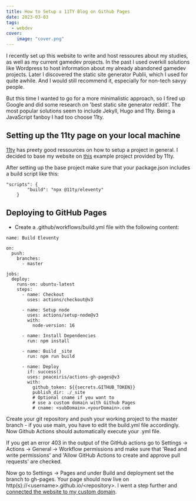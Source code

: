 ```yaml
---
title: How to Setup a 11TY Blog on Github Pages
date: 2023-03-03
tags:
  - webdev
cover:
    image: "cover.png"
---
```


I recently set up this website to write and host ressoures about my studies, as well as my current gamedev projects. In the past I used overkill solutions like Wordpress to host information about my already abandoned gamedev projects. Later I discovered the static site generator Publii, which I used for quite awhile. And I would still recommend it, especially for non-tech savyy people.

But this time I wanted to go for a more minimalistic approach, so I fired up Google and did some research on 'best static site generator reddit'. The most popular solutions seem to include Jekyll, Hugo and 11ty. Being a JavaScript fanboy I had too choose 11ty.

## Setting up the 11ty page on your local machine
[11ty](https://www.11ty.dev/) has preety good ressources on how to setup a project in general. I decided to base my website on [this](https://github.com/11ty/eleventy-base-blog) example project provided by 11ty.

After setting up the base project make sure that your package.json includes a build script like this:

```
"scripts": {
		"build": "npx @11ty/eleventy"
	}
```

## Deploying to GitHub Pages
- Create a .github/workflows/build.yml file with the following content:

```
name: Build Eleventy

on:
  push:
    branches:
      - master

jobs:
  deploy:
    runs-on: ubuntu-latest
    steps:
      - name: Checkout
        uses: actions/checkout@v3

      - name: Setup node
        uses: actions/setup-node@v3
        with:
          node-version: 16

      - name: Install Dependencies
        run: npm install
      
      - name: Build _site
        run: npm run build

      - name: Deploy
        if: success()
        uses: peaceiris/actions-gh-pages@v3
        with:
          github_token: ${{secrets.GITHUB_TOKEN}}
          publish_dir: ./_site
          # Optional cname if you want to 
          # use a custom domain with Github Pages
          # cname: <subDomain>.<yourDomain>.com 
```

Create your git repository and push your working project to the master branch - if you use main, you have to edit the build.yml file accordingly. Now Github Actions should automatically execute your .yml file.

If you get an error 403 in the output of the GitHub actions go to Settings &rarr; Actions &rarr; General &rarr; Workflow permissions and make sure that 'Read and write permissions' and 'Allow GitHub Actions to create and approve pull requests' are checked.

Now go to Settings &rarr; Pages and under Build and deployment set the branch to gh-pages. Your page should now live on http(s)://\<username>.github.io/\<repository>. I went a step further and [connected the website to my custom domain](https://docs.github.com/en/pages/configuring-a-custom-domain-for-your-github-pages-site/managing-a-custom-domain-for-your-github-pages-site).